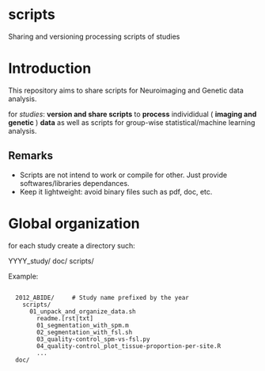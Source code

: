 scripts
=======

Sharing and versioning processing scripts of studies


Introduction
============

This repository aims to share scripts for Neuroimaging and Genetic data analysis.

for *studies*: **version and share scripts** to **process** individidual ( **imaging and genetic** ) **data** 
as well as scripts for group-wise statistical/machine learning analysis. 


Remarks
-------

- Scripts are not intend to work or compile for other. Just provide softwares/libraries dependances.
- Keep it lightweight: avoid binary files such as pdf, doc, etc. 

Global organization
===================

for each study create a directory such:

YYYY_study/
  doc/
  scripts/


Example:
~~~~~~~~

  2012_ABIDE/     # Study name prefixed by the year
    scripts/   
      01_unpack_and_organize_data.sh
        readme.[rst|txt]
        01_segmentation_with_spm.m
        02_segmentation_with_fsl.sh
        03_quality-control_spm-vs-fsl.py
        04_quality-control_plot_tissue-proportion-per-site.R
        ...
  doc/
